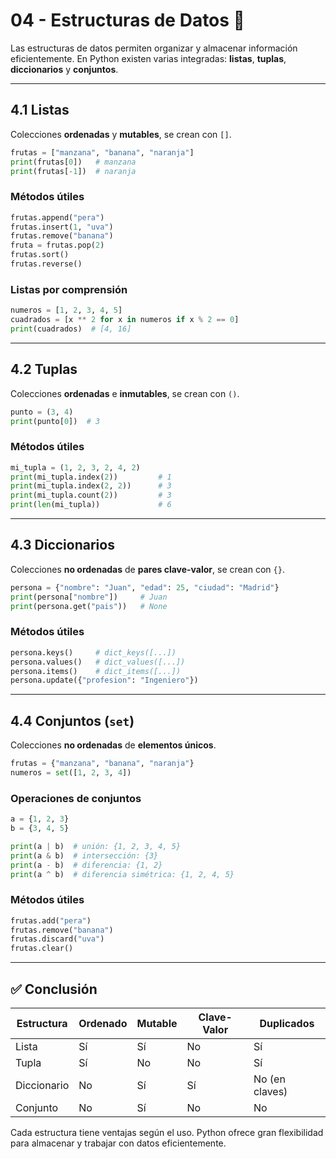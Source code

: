 # 04 - Estructuras de Datos 🧱

Las estructuras de datos permiten organizar y almacenar información eficientemente. En Python existen varias integradas: **listas**, **tuplas**, **diccionarios** y **conjuntos**.

---

## 4.1 Listas

Colecciones **ordenadas** y **mutables**, se crean con `[]`.

```python
frutas = ["manzana", "banana", "naranja"]
print(frutas[0])   # manzana
print(frutas[-1])  # naranja
```

### Métodos útiles

```python
frutas.append("pera")
frutas.insert(1, "uva")
frutas.remove("banana")
fruta = frutas.pop(2)
frutas.sort()
frutas.reverse()
```

### Listas por comprensión

```python
numeros = [1, 2, 3, 4, 5]
cuadrados = [x ** 2 for x in numeros if x % 2 == 0]
print(cuadrados)  # [4, 16]
```

---

## 4.2 Tuplas

Colecciones **ordenadas** e **inmutables**, se crean con `()`.

```python
punto = (3, 4)
print(punto[0])  # 3
```

### Métodos útiles

```python
mi_tupla = (1, 2, 3, 2, 4, 2)
print(mi_tupla.index(2))         # 1
print(mi_tupla.index(2, 2))      # 3
print(mi_tupla.count(2))         # 3
print(len(mi_tupla))             # 6
```

---

## 4.3 Diccionarios

Colecciones **no ordenadas** de **pares clave-valor**, se crean con `{}`.

```python
persona = {"nombre": "Juan", "edad": 25, "ciudad": "Madrid"}
print(persona["nombre"])     # Juan
print(persona.get("pais"))   # None
```

### Métodos útiles

```python
persona.keys()     # dict_keys([...])
persona.values()   # dict_values([...])
persona.items()    # dict_items([...])
persona.update({"profesion": "Ingeniero"})
```

---

## 4.4 Conjuntos (`set`)

Colecciones **no ordenadas** de **elementos únicos**.

```python
frutas = {"manzana", "banana", "naranja"}
numeros = set([1, 2, 3, 4])
```

### Operaciones de conjuntos

```python
a = {1, 2, 3}
b = {3, 4, 5}

print(a | b)  # unión: {1, 2, 3, 4, 5}
print(a & b)  # intersección: {3}
print(a - b)  # diferencia: {1, 2}
print(a ^ b)  # diferencia simétrica: {1, 2, 4, 5}
```

### Métodos útiles

```python
frutas.add("pera")
frutas.remove("banana")
frutas.discard("uva")
frutas.clear()
```

---

## ✅ Conclusión

| Estructura   | Ordenado | Mutable | Clave-Valor | Duplicados |
|--------------|----------|---------|-------------|------------|
| Lista        | Sí       | Sí      | No          | Sí         |
| Tupla        | Sí       | No      | No          | Sí         |
| Diccionario  | No       | Sí      | Sí          | No (en claves) |
| Conjunto     | No       | Sí      | No          | No         |

Cada estructura tiene ventajas según el uso. Python ofrece gran flexibilidad para almacenar y trabajar con datos eficientemente.
